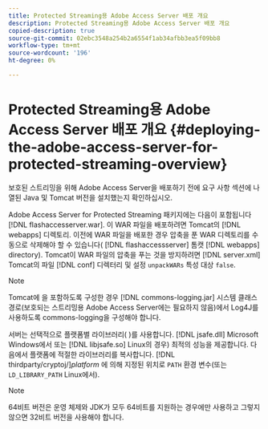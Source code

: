 ```yaml
---
title: Protected Streaming용 Adobe Access Server 배포 개요
description: Protected Streaming용 Adobe Access Server 배포 개요
copied-description: true
source-git-commit: 02ebc3548a254b2a6554f1ab34afbb3ea5f09bb8
workflow-type: tm+mt
source-wordcount: '196'
ht-degree: 0%

---
```


# Protected Streaming용 Adobe Access Server 배포 개요 {#deploying-the-adobe-access-server-for-protected-streaming-overview}

보호된 스트리밍을 위해 Adobe Access Server을 배포하기 전에 요구 사항 섹션에 나열된 Java 및 Tomcat 버전을 설치했는지 확인하십시오.

Adobe Access Server for Protected Streaming 패키지에는 다음이 포함됩니다 [!DNL flashaccesserver.war]. 이 WAR 파일을 배포하려면 Tomcat의 [!DNL webapps] 디렉토리. 이전에 WAR 파일을 배포한 경우 압축을 푼 WAR 디렉토리를 수동으로 삭제해야 할 수 있습니다( [!DNL flashaccessserver] 톰캣 [!DNL webapps] directory). Tomcat이 WAR 파일의 압축을 푸는 것을 방지하려면 [!DNL server.xml] Tomcat의 파일 [!DNL conf] 디렉터리 및 설정 `unpackWARs` 특성 대상 `false`.

>[!NOTE]
>
>Tomcat에 을 포함하도록 구성한 경우 [!DNL commons-logging.jar] 시스템 클래스 경로(보호되는 스트리밍용 Adobe Access Server에는 필요하지 않음)에서 Log4J를 사용하도록 commons-logging을 구성해야 합니다.

서버는 선택적으로 플랫폼별 라이브러리( )를 사용합니다. [!DNL jsafe.dll] Microsoft Windows에서 또는 [!DNL libjsafe.so] Linux의 경우) 최적의 성능을 제공합니다. 다음에서 플랫폼에 적절한 라이브러리를 복사합니다. [!DNL thirdparty/cryptoj/]*platform* 에 의해 지정된 위치로 `PATH` 환경 변수(또는 `LD_LIBRARY_PATH` Linux에서).

>[!NOTE]
>
>64비트 버전은 운영 체제와 JDK가 모두 64비트를 지원하는 경우에만 사용하고 그렇지 않으면 32비트 버전을 사용해야 합니다.
